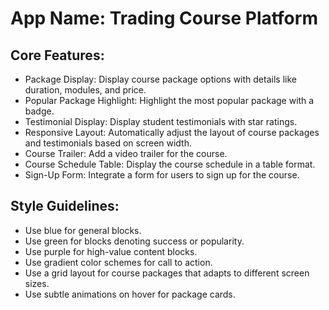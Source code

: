 # **App Name**: Trading Course Platform

## Core Features:

- Package Display: Display course package options with details like duration, modules, and price.
- Popular Package Highlight: Highlight the most popular package with a badge.
- Testimonial Display: Display student testimonials with star ratings.
- Responsive Layout: Automatically adjust the layout of course packages and testimonials based on screen width.
- Course Trailer: Add a video trailer for the course.
- Course Schedule Table: Display the course schedule in a table format.
- Sign-Up Form: Integrate a form for users to sign up for the course.

## Style Guidelines:

- Use blue for general blocks.
- Use green for blocks denoting success or popularity.
- Use purple for high-value content blocks.
- Use gradient color schemes for call to action.
- Use a grid layout for course packages that adapts to different screen sizes.
- Use subtle animations on hover for package cards.